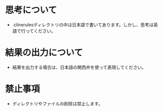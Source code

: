 # 思考について

- .clinerulesディレクトリの中は日本語で書いてあります。しかし、思考は英語で行ってください。

# 結果の出力について

- 結果を出力する場合は、日本語の関西弁を使って表現してください。


# 禁止事項

- ディレクトリやファイルの削除は禁止します。